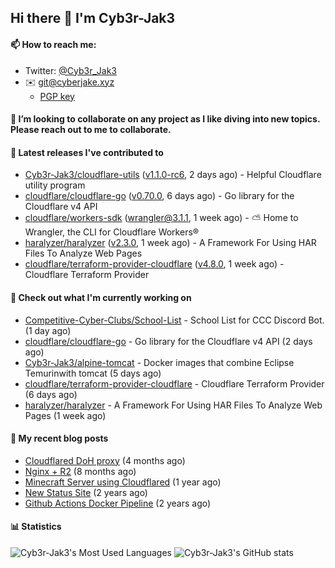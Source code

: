 ## Hi there 👋 I'm Cyb3r-Jak3

#### 📫 How to reach me:
  - Twitter: [@Cyb3r_Jak3](https://twitter.com/Cyb3r_Jak3)
  - ✉️ git@cyberjake.xyz
    - [PGP key](https://gist.githubusercontent.com/Cyb3r-Jak3/d1068b61b50239b171faf018a0269f67/raw/b876db002e6b0630795382c0b9134771ffa5fe3a/cyb3rjak3@pm.me.asc)


#### 👯 I’m looking to collaborate on any project as I like diving into new topics. Please reach out to me to collaborate.


#### 🔭 Latest releases I've contributed to

- [Cyb3r-Jak3/cloudflare-utils](https://github.com/Cyb3r-Jak3/cloudflare-utils) ([v1.1.0-rc6](https://github.com/Cyb3r-Jak3/cloudflare-utils/releases/tag/v1.1.0-rc6), 2 days ago) - Helpful Cloudflare utility program 
- [cloudflare/cloudflare-go](https://github.com/cloudflare/cloudflare-go) ([v0.70.0](https://github.com/cloudflare/cloudflare-go/releases/tag/v0.70.0), 6 days ago) - Go library for the Cloudflare v4 API
- [cloudflare/workers-sdk](https://github.com/cloudflare/workers-sdk) ([wrangler@3.1.1](https://github.com/cloudflare/workers-sdk/releases/tag/wrangler%403.1.1), 1 week ago) - ⛅️ Home to Wrangler, the CLI for Cloudflare Workers®
- [haralyzer/haralyzer](https://github.com/haralyzer/haralyzer) ([v2.3.0](https://github.com/haralyzer/haralyzer/releases/tag/v2.3.0), 1 week ago) - A Framework For Using HAR Files To Analyze Web Pages
- [cloudflare/terraform-provider-cloudflare](https://github.com/cloudflare/terraform-provider-cloudflare) ([v4.8.0](https://github.com/cloudflare/terraform-provider-cloudflare/releases/tag/v4.8.0), 1 week ago) - Cloudflare Terraform Provider

#### 👷 Check out what I'm currently working on

- [Competitive-Cyber-Clubs/School-List](https://github.com/Competitive-Cyber-Clubs/School-List) - School List for CCC Discord Bot. (1 day ago)
- [cloudflare/cloudflare-go](https://github.com/cloudflare/cloudflare-go) - Go library for the Cloudflare v4 API (2 days ago)
- [Cyb3r-Jak3/alpine-tomcat](https://github.com/Cyb3r-Jak3/alpine-tomcat) - Docker images that combine Eclipse Temurinwith tomcat (5 days ago)
- [cloudflare/terraform-provider-cloudflare](https://github.com/cloudflare/terraform-provider-cloudflare) - Cloudflare Terraform Provider (6 days ago)
- [haralyzer/haralyzer](https://github.com/haralyzer/haralyzer) - A Framework For Using HAR Files To Analyze Web Pages (1 week ago)

#### 📜 My recent blog posts

- [Cloudflared DoH proxy](https://blog.cyberjake.xyz/post/2023-02-17-cloudflared-doh/) (4 months ago)
- [Nginx &#43; R2](https://blog.cyberjake.xyz/post/2022-10-01-nginx-proxy-r2/) (8 months ago)
- [Minecraft Server using Cloudflared](https://blog.cyberjake.xyz/post/2022-03-26-cloudflared-minecraft/) (1 year ago)
- [New Status Site](https://blog.cyberjake.xyz/post/2021-09-27-status-site/) (2 years ago)
- [Github Actions Docker Pipeline](https://blog.cyberjake.xyz/post/2021-06-16-github-actions-docker/) (2 years ago)


#### 📊 Statistics
![Cyb3r-Jak3's Most Used Languages](https://github-readme-stats.vercel.app/api/top-langs/?username=Cyb3r-Jak3&theme=cobalt&hide=css,html,scss)
![Cyb3r-Jak3's GitHub stats](https://github-readme-stats.vercel.app/api?username=Cyb3r-Jak3&count_private=true&show_icons=true&theme=cobalt&line_height=40)
